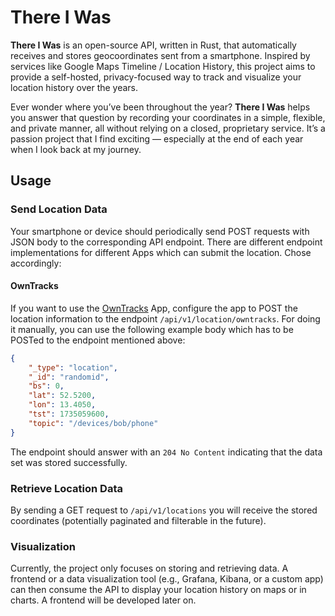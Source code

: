 # There I Was

**There I Was** is an open-source API, written in Rust, that automatically receives and stores geocoordinates sent from a smartphone.
Inspired by services like Google Maps Timeline / Location History, this project aims to provide a self-hosted, privacy-focused way to track and visualize your location history over the years.

Ever wonder where you’ve been throughout the year?
**There I Was** helps you answer that question by recording your coordinates in a simple, flexible, and private manner, all without relying on a closed, proprietary service.
It’s a passion project that I find exciting — especially at the end of each year when I look back at my journey.

## Usage

### Send Location Data

Your smartphone or device should periodically send POST requests with JSON body to the corresponding API endpoint.
There are different endpoint implementations for different Apps which can submit the location.
Chose accordingly:

#### OwnTracks
If you want to use the [OwnTracks](https://owntracks.org/) App, configure the app to POST the location information to the endpoint `/api/v1/location/owntracks`.
For doing it manually, you can use the following example body which has to be POSTed to the endpoint mentioned above:

```json
{
    "_type": "location",
    "_id": "randomid",
    "bs": 0,
    "lat": 52.5200,
    "lon": 13.4050,
    "tst": 1735059600,
    "topic": "/devices/bob/phone"
}
```

The endpoint should answer with an `204 No Content` indicating that the data set was stored successfully.

### Retrieve Location Data
By sending a GET request to `/api/v1/locations` you will receive the stored coordinates (potentially paginated and filterable in the future).

### Visualization
Currently, the project only focuses on storing and retrieving data.
A frontend or a data visualization tool (e.g., Grafana, Kibana, or a custom app) can then consume the API to display your location history on maps or in charts.
A frontend will be developed later on.